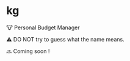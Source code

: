 # kg
:cow: Personal Budget Manager 

:warning: DO NOT try to guess what the name means.

:soon: Coming soon !
